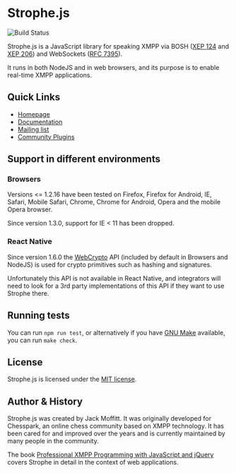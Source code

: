 # Strophe.js

![Build Status](https://github.com/strophe/strophejs/actions/workflows/karma-tests.yml/badge.svg)

Strophe.js is a JavaScript library for speaking XMPP via BOSH
([XEP 124](https://xmpp.org/extensions/xep-0124.html)
and [XEP 206](https://xmpp.org/extensions/xep-0206.html)) and WebSockets
([RFC 7395](http://tools.ietf.org/html/rfc7395)).

It runs in both NodeJS and in web browsers, and its purpose is to enable real-time
XMPP applications.

## Quick Links

* [Homepage](https://strophe.im/strophejs/)
* [Documentation](https://strophe.im/strophejs/doc/2.0.0/files/strophe-umd-js.html)
* [Mailing list](https://groups.google.com/g/strophe)
* [Community Plugins](https://github.com/strophe/strophejs-plugins)

## Support in different environments

### Browsers

Versions <= 1.2.16 have been tested on Firefox, Firefox for Android, IE, Safari,
Mobile Safari, Chrome, Chrome for Android, Opera and the mobile Opera browser.

Since version 1.3.0, support for IE < 11 has been dropped.

### React Native

Since version 1.6.0 the [WebCrypto](https://developer.mozilla.org/en-US/docs/Web/API/Web_Crypto_API)
API (included by default in Browsers and NodeJS) is used for crypto primitives
such as hashing and signatures.

Unfortunately this API is not available in React Native, and integrators will
need to look for a 3rd party implementations of this API if they want to use
Strophe there.

## Running tests

You can run `npm run test`, or alternatively if you have [GNU Make](https://www.gnu.org/software/make/) available,
you can run `make check`.

## License

Strophe.js is licensed under the [MIT license](https://github.com/strophe/strophejs/raw/master/LICENSE.txt).

## Author & History

Strophe.js was created by Jack Moffitt. It was originally developed
for Chesspark, an online chess community based on XMPP technology. It has been
cared for and improved over the years and is currently maintained by many
people in the community.

The book [Professional XMPP Programming with JavaScript and jQuery](http://professionalxmpp.com)
covers Strophe in detail in the context of web applications.
